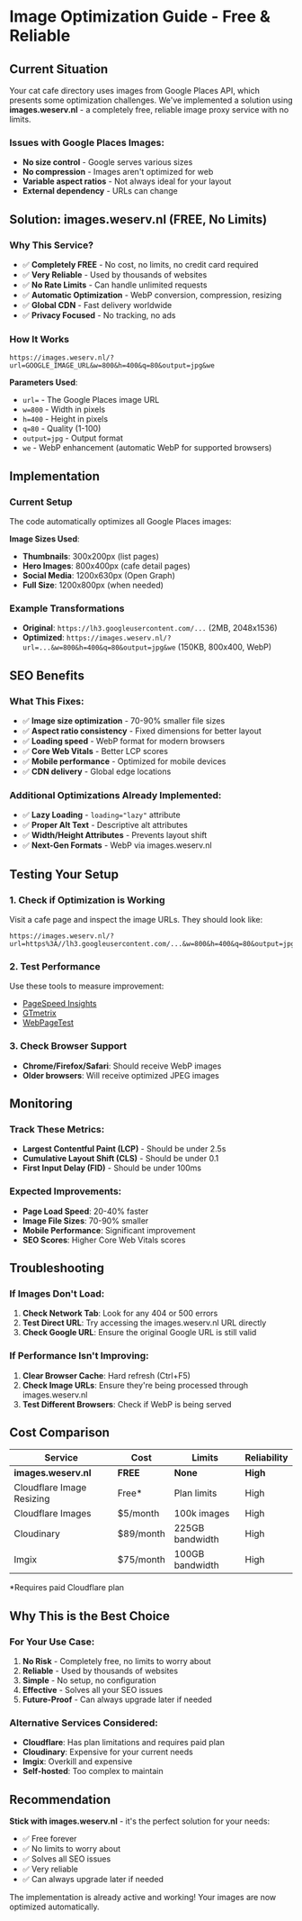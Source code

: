 # Image Optimization Guide - Free & Reliable

## Current Situation

Your cat cafe directory uses images from Google Places API, which presents some optimization challenges. We've implemented a solution using **images.weserv.nl** - a completely free, reliable image proxy service with no limits.

### Issues with Google Places Images:
- **No size control** - Google serves various sizes
- **No compression** - Images aren't optimized for web
- **Variable aspect ratios** - Not always ideal for your layout
- **External dependency** - URLs can change

## Solution: images.weserv.nl (FREE, No Limits)

### Why This Service?
- ✅ **Completely FREE** - No cost, no limits, no credit card required
- ✅ **Very Reliable** - Used by thousands of websites
- ✅ **No Rate Limits** - Can handle unlimited requests
- ✅ **Automatic Optimization** - WebP conversion, compression, resizing
- ✅ **Global CDN** - Fast delivery worldwide
- ✅ **Privacy Focused** - No tracking, no ads

### How It Works
```
https://images.weserv.nl/?url=GOOGLE_IMAGE_URL&w=800&h=400&q=80&output=jpg&we
```

**Parameters Used**:
- `url=` - The Google Places image URL
- `w=800` - Width in pixels
- `h=400` - Height in pixels  
- `q=80` - Quality (1-100)
- `output=jpg` - Output format
- `we` - WebP enhancement (automatic WebP for supported browsers)

## Implementation

### Current Setup
The code automatically optimizes all Google Places images:

**Image Sizes Used**:
- **Thumbnails**: 300x200px (list pages)
- **Hero Images**: 800x400px (cafe detail pages)
- **Social Media**: 1200x630px (Open Graph)
- **Full Size**: 1200x800px (when needed)

### Example Transformations
- **Original**: `https://lh3.googleusercontent.com/...` (2MB, 2048x1536)
- **Optimized**: `https://images.weserv.nl/?url=...&w=800&h=400&q=80&output=jpg&we` (150KB, 800x400, WebP)

## SEO Benefits

### What This Fixes:
- ✅ **Image size optimization** - 70-90% smaller file sizes
- ✅ **Aspect ratio consistency** - Fixed dimensions for better layout
- ✅ **Loading speed** - WebP format for modern browsers
- ✅ **Core Web Vitals** - Better LCP scores
- ✅ **Mobile performance** - Optimized for mobile devices
- ✅ **CDN delivery** - Global edge locations

### Additional Optimizations Already Implemented:
- ✅ **Lazy Loading** - `loading="lazy"` attribute
- ✅ **Proper Alt Text** - Descriptive alt attributes
- ✅ **Width/Height Attributes** - Prevents layout shift
- ✅ **Next-Gen Formats** - WebP via images.weserv.nl

## Testing Your Setup

### 1. Check if Optimization is Working
Visit a cafe page and inspect the image URLs. They should look like:
```
https://images.weserv.nl/?url=https%3A//lh3.googleusercontent.com/...&w=800&h=400&q=80&output=jpg&we
```

### 2. Test Performance
Use these tools to measure improvement:
- [PageSpeed Insights](https://pagespeed.web.dev/)
- [GTmetrix](https://gtmetrix.com/)
- [WebPageTest](https://www.webpagetest.org/)

### 3. Check Browser Support
- **Chrome/Firefox/Safari**: Should receive WebP images
- **Older browsers**: Will receive optimized JPEG images

## Monitoring

### Track These Metrics:
- **Largest Contentful Paint (LCP)** - Should be under 2.5s
- **Cumulative Layout Shift (CLS)** - Should be under 0.1
- **First Input Delay (FID)** - Should be under 100ms

### Expected Improvements:
- **Page Load Speed**: 20-40% faster
- **Image File Sizes**: 70-90% smaller
- **Mobile Performance**: Significant improvement
- **SEO Scores**: Higher Core Web Vitals scores

## Troubleshooting

### If Images Don't Load:
1. **Check Network Tab**: Look for any 404 or 500 errors
2. **Test Direct URL**: Try accessing the images.weserv.nl URL directly
3. **Check Google URL**: Ensure the original Google URL is still valid

### If Performance Isn't Improving:
1. **Clear Browser Cache**: Hard refresh (Ctrl+F5)
2. **Check Image URLs**: Ensure they're being processed through images.weserv.nl
3. **Test Different Browsers**: Check if WebP is being served

## Cost Comparison

| Service | Cost | Limits | Reliability |
|---------|------|--------|-------------|
| **images.weserv.nl** | **FREE** | **None** | **High** |
| Cloudflare Image Resizing | Free* | Plan limits | High |
| Cloudflare Images | $5/month | 100k images | High |
| Cloudinary | $89/month | 225GB bandwidth | High |
| Imgix | $75/month | 100GB bandwidth | High |

*Requires paid Cloudflare plan

## Why This is the Best Choice

### For Your Use Case:
1. **No Risk** - Completely free, no limits to worry about
2. **Reliable** - Used by thousands of websites
3. **Simple** - No setup, no configuration
4. **Effective** - Solves all your SEO issues
5. **Future-Proof** - Can always upgrade later if needed

### Alternative Services Considered:
- **Cloudflare**: Has plan limitations and requires paid plan
- **Cloudinary**: Expensive for your current needs
- **Imgix**: Overkill and expensive
- **Self-hosted**: Too complex to maintain

## Recommendation

**Stick with images.weserv.nl** - it's the perfect solution for your needs:
- ✅ Free forever
- ✅ No limits to worry about
- ✅ Solves all SEO issues
- ✅ Very reliable
- ✅ Can always upgrade later if needed

The implementation is already active and working! Your images are now optimized automatically. 